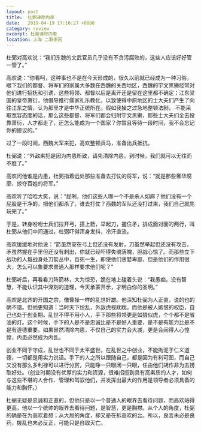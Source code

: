 ```yaml
---
layout: post
title:  杜弼谏除内患
date:   2019-04-19 17:16:27 +0800
category: review
excerpt: 杜弼谏除内患
location: 上海 二联家园
---
```


杜弼对高欢说：“我们东魏的文武官员几乎没有不贪污腐败的，这些人应该好好管一管了。”

高欢说：“你看呵，这种事也不是在今天形成的，很久以前就已经成为一种习俗。眼下我们的都督、将军们的家属大多数在西魏的关西地区，西魏的宇文黑獭经常对他们进行招抚和引诱，这些将领、都督以后是离开还是留在这里都不确定；江东梁国的皇帝萧衍，他倡导推行儒家礼乐教化，以致使得中原地区的士大夫们产生了向往江东之情，认为那里才是中华正统所在。假如我操之过急地整顿法制， 不能采取宽容态度的话，那么这些都督、将军们都会归附宇文黑獭，那些士大夫们全去投靠萧衍，人才都走了，还怎么能成为一个国家？你暂且等待一段时间，我不会忘记你的提议的。”

过了一段时间，西魏大军来犯，高欢整顿兵马，准备出兵抵抗。

杜弼说：“外敌来犯是因为内患所致，请先清除内患。到时候，我们就可以无往而不胜了。”

高欢问他谁是内患，杜弼指着远处那些准备去打仗的将军，说：“就是那些奢华腐靡、掠夺百姓的将军。”

高欢听了哈哈大笑，说：“屁咧，他们这些人哪一个不是杀人如麻？他们没有一个屁股是干净的，把他们都杀了，谁去打仗？西魏的军队还没打过来，我们自己就先玩完了。”

于是，转身吩咐士兵们拉开弓，搭上箭，举起刀，握住矛，排成面对面的两行，叫杜弼从他们中间通过，杜弼吓得浑身发抖，冷汗直流。

高欢缓缓地对他说：“箭虽然安在弓上但还没有发射，刀虽然举起但还没有攻击，矛虽然握在手里但还没有刺出，你就已经吓得失魂落魄，胆战心惊了。而那些立下战功的人每战身处刀箭丛中，百死一生，即使他们贪婪卑鄙，但是他们的作用很大，怎么可以象要求普通人那样要求他们呢？”

杜弼听后，再看看刀阵箭林，大为惊恐，跪在地上磕着头说：“我愚痴，没有智慧，不能认识其中深刻的道理，今天承蒙开示，才明白你的圣明。”

高欢是北齐的开国之宗，像曹操一样的乱世奸雄。他深知杜弼为人正直，说的也的确不错。但他更知道：当时天下纷乱，外敌虎视眈眈，而他是被人嫉恨的权臣，自己也处于创业期。乱世不得不用小人，手下那些将领更是如狼似虎，个个都不是省油的灯。这个时候，手下的人是不是忠诚比是不是好人重要，是不是有能力比是不是有道德重要。如果冒然清除内患，不仅自己的实力会大减，更是会闹得人心惶惶，内患必然成为内乱。

创业不同于守成，乱世也不同于太平盛世。在乱世之中创业，不能拘泥于仁义道德，一切都是用实力说话。手下的人之所以跟随自己，都是因为有利可图，而自己又没有那么多利禄可以进行分赏，只能睁一只眼闭一只眼，任由他们胡作非为去捞取好处。（创业时期没有优厚的实力和资源，很难招揽到具有高素质的人才，如何与这些不堪的人合作、管理和驾驭他们，并发挥出最大的作用是领导者必须具备的能力和胸怀。）

杜弼无疑是忠诚和正直的，但他只是以一个普通人的眼界去看待问题，而高欢站得更高，他以一个统帅的眼界去看待问题，是智慧，更是胸襟。从个人的角度，杜弼的确是在为高欢着想；从大局的角度，却又是在拆高欢的台。所以，良言未必是良药，拨乱也未必反正，可能只是自取灭亡。
